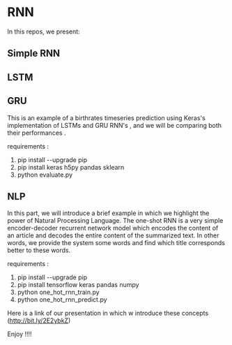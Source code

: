 # RNN

In this repos, we present:
## Simple RNN

## LSTM

## GRU

This is an example of a birthrates timeseries prediction using Keras's implementation of  LSTMs and GRU RNN's , and we will be comparing both their performances .

requirements :

1)  pip install --upgrade pip
2) pip install keras h5py pandas sklearn
3) python evaluate.py

## NLP

In this part, we will introduce a brief example in which we highlight the power of Natural Processing Language.
The one-shot RNN is a very simple encoder-decoder recurrent network model which encodes the content of an article and decodes the entire content of the summarized text.
In other words, we provide the system some words and find which title corresponds better to these words.

requirements :

1)  pip install --upgrade pip
2) pip install tensorflow keras pandas numpy
3) python one_hot_rnn_train.py
4) python one_hot_rnn_predict.py

Here is a link of our presentation in which w introduce these concepts (http://bit.ly/2E2ybkZ)

Enjoy !!!! 
